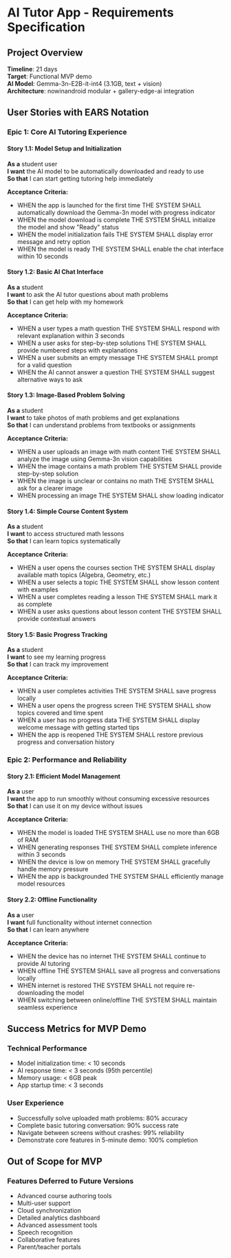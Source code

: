 # AI Tutor App - Requirements Specification

## Project Overview
**Timeline**: 21 days  
**Target**: Functional MVP demo  
**AI Model**: Gemma-3n-E2B-it-int4 (3.1GB, text + vision)  
**Architecture**: nowinandroid modular + gallery-edge-ai integration

## User Stories with EARS Notation

### Epic 1: Core AI Tutoring Experience

#### Story 1.1: Model Setup and Initialization
**As a** student user  
**I want** the AI model to be automatically downloaded and ready to use  
**So that** I can start getting tutoring help immediately

**Acceptance Criteria:**
- WHEN the app is launched for the first time THE SYSTEM SHALL automatically download the Gemma-3n model with progress indicator
- WHEN the model download is complete THE SYSTEM SHALL initialize the model and show "Ready" status
- WHEN the model initialization fails THE SYSTEM SHALL display error message and retry option
- WHEN the model is ready THE SYSTEM SHALL enable the chat interface within 10 seconds

#### Story 1.2: Basic AI Chat Interface
**As a** student  
**I want** to ask the AI tutor questions about math problems  
**So that** I can get help with my homework

**Acceptance Criteria:**
- WHEN a user types a math question THE SYSTEM SHALL respond with relevant explanation within 3 seconds
- WHEN a user asks for step-by-step solutions THE SYSTEM SHALL provide numbered steps with explanations
- WHEN a user submits an empty message THE SYSTEM SHALL prompt for a valid question
- WHEN the AI cannot answer a question THE SYSTEM SHALL suggest alternative ways to ask

#### Story 1.3: Image-Based Problem Solving
**As a** student  
**I want** to take photos of math problems and get explanations  
**So that** I can understand problems from textbooks or assignments

**Acceptance Criteria:**
- WHEN a user uploads an image with math content THE SYSTEM SHALL analyze the image using Gemma-3n vision capabilities
- WHEN the image contains a math problem THE SYSTEM SHALL provide step-by-step solution
- WHEN the image is unclear or contains no math THE SYSTEM SHALL ask for a clearer image
- WHEN processing an image THE SYSTEM SHALL show loading indicator

#### Story 1.4: Simple Course Content System
**As a** student  
**I want** to access structured math lessons  
**So that** I can learn topics systematically

**Acceptance Criteria:**
- WHEN a user opens the courses section THE SYSTEM SHALL display available math topics (Algebra, Geometry, etc.)
- WHEN a user selects a topic THE SYSTEM SHALL show lesson content with examples
- WHEN a user completes reading a lesson THE SYSTEM SHALL mark it as complete
- WHEN a user asks questions about lesson content THE SYSTEM SHALL provide contextual answers

#### Story 1.5: Basic Progress Tracking
**As a** student  
**I want** to see my learning progress  
**So that** I can track my improvement

**Acceptance Criteria:**
- WHEN a user completes activities THE SYSTEM SHALL save progress locally
- WHEN a user opens the progress screen THE SYSTEM SHALL show topics covered and time spent
- WHEN a user has no progress data THE SYSTEM SHALL display welcome message with getting started tips
- WHEN the app is reopened THE SYSTEM SHALL restore previous progress and conversation history

### Epic 2: Performance and Reliability

#### Story 2.1: Efficient Model Management
**As a** user  
**I want** the app to run smoothly without consuming excessive resources  
**So that** I can use it on my device without issues

**Acceptance Criteria:**
- WHEN the model is loaded THE SYSTEM SHALL use no more than 6GB of RAM
- WHEN generating responses THE SYSTEM SHALL complete inference within 3 seconds
- WHEN the device is low on memory THE SYSTEM SHALL gracefully handle memory pressure
- WHEN the app is backgrounded THE SYSTEM SHALL efficiently manage model resources

#### Story 2.2: Offline Functionality
**As a** user  
**I want** full functionality without internet connection  
**So that** I can learn anywhere

**Acceptance Criteria:**
- WHEN the device has no internet THE SYSTEM SHALL continue to provide AI tutoring
- WHEN offline THE SYSTEM SHALL save all progress and conversations locally
- WHEN internet is restored THE SYSTEM SHALL not require re-downloading the model
- WHEN switching between online/offline THE SYSTEM SHALL maintain seamless experience

## Success Metrics for MVP Demo

### Technical Performance
- Model initialization time: < 10 seconds
- AI response time: < 3 seconds (95th percentile)
- Memory usage: < 6GB peak
- App startup time: < 3 seconds

### User Experience
- Successfully solve uploaded math problems: 80% accuracy
- Complete basic tutoring conversation: 90% success rate
- Navigate between screens without crashes: 99% reliability
- Demonstrate core features in 5-minute demo: 100% completion

## Out of Scope for MVP

### Features Deferred to Future Versions
- Advanced course authoring tools
- Multi-user support
- Cloud synchronization
- Detailed analytics dashboard
- Advanced assessment tools
- Speech recognition
- Collaborative features
- Parent/teacher portals